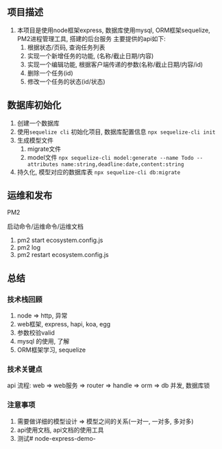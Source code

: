 ## 项目描述
 1. 本项目是使用node框架express, 数据库使用mysql, ORM框架sequelize, PM2进程管理工具, 搭建的后台服务
  主要提供的api如下:
    1. 根据状态/页码, 查询任务列表
    2. 实现一个新增任务的功能, (名称/截止日期/内容)
    3. 实现一个编辑功能, 根据客户端传递的参数(名称/截止日期/内容/id)
    4. 删除一个任务(id)
    5. 修改一个任务的状态(id/状态)

## 数据库初始化
1. 创建一个数据库
2. 使用`sequelize cli` 初始化项目, 数据库配置信息
    `npx sequelize-cli init`
3. 生成模型文件
   1. migrate文件
   2. model文件
   `npx sequelize-cli model:generate --name Todo --attributes name:string,deadline:date,content:string`
4. 持久化, 模型对应的数据库表
   `npx sequelize-cli db:migrate`


##  运维和发布
PM2

启动命令/运维命令/运维文档

1. pm2 start ecosystem.config.js
2. pm2 log
3. pm2 restart ecosystem.config.js


## 总结

### 技术栈回顾
1. node => http, 异常
2. web框架, express, hapi, koa, egg
3. 参数校验valid
4. mysql 的使用, 了解
5. ORM框架学习, sequelize

### 技术关键点

api
流程: web => web服务 => router => handle => orm => db
并发, 数据库锁

### 注意事项
 1. 需要做详细的模型设计 => 模型之间的关系(一对一, 一对多, 多对多)
 2. api使用文档, api文档的使用工具
 3. 测试# node-express-demo-
